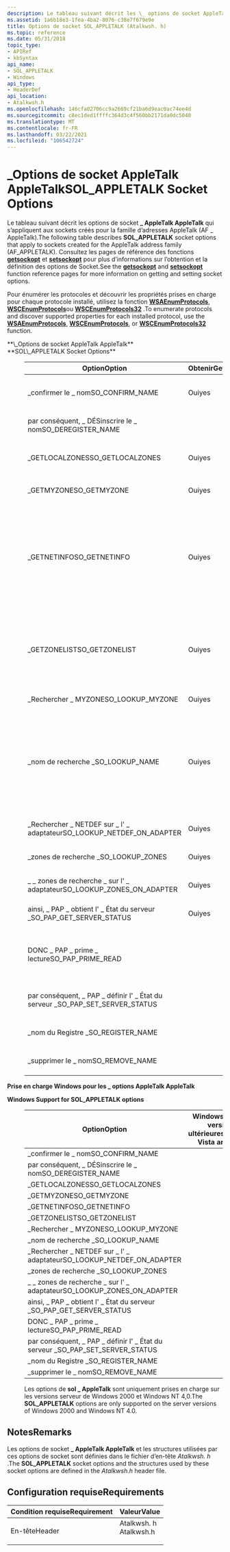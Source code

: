 ```yaml
---
description: Le tableau suivant décrit les \_ options de socket AppleTalk AppleTalk qui s’appliquent aux sockets créés pour la famille d’adresses AppleTalk (AF \_ AppleTalk).
ms.assetid: 1a6b18e3-1fea-4ba2-8076-c38e7f679e9e
title: Options de socket SOL_APPLETALK (Atalkwsh. h)
ms.topic: reference
ms.date: 05/31/2018
topic_type:
- APIRef
- kbSyntax
api_name:
- SOL_APPLETALK
- Windows
api_type:
- HeaderDef
api_location:
- Atalkwsh.h
ms.openlocfilehash: 146cfa02706cc9a2669cf21ba6d9eac0ac74ee4d
ms.sourcegitcommit: c8ec1ded1ffffc364d3c4f560bb2171da0dc5040
ms.translationtype: MT
ms.contentlocale: fr-FR
ms.lasthandoff: 03/22/2021
ms.locfileid: "106542724"
---
```

# <a name="sol_appletalk-socket-options"></a><span data-ttu-id="ad2d3-103">\_Options de socket AppleTalk AppleTalk</span><span class="sxs-lookup"><span data-stu-id="ad2d3-103">SOL\_APPLETALK Socket Options</span></span>

<span data-ttu-id="ad2d3-104">Le tableau suivant décrit les options de socket **\_ AppleTalk AppleTalk** qui s’appliquent aux sockets créés pour la famille d’adresses AppleTalk (AF \_ AppleTalk).</span><span class="sxs-lookup"><span data-stu-id="ad2d3-104">The following table describes **SOL\_APPLETALK** socket options that apply to sockets created for the AppleTalk address family (AF\_APPLETALK).</span></span> <span data-ttu-id="ad2d3-105">Consultez les pages de référence des fonctions [**getsockopt**](/windows/desktop/api/winsock/nf-winsock-getsockopt) et [**setsockopt**](/windows/desktop/api/winsock/nf-winsock-setsockopt) pour plus d’informations sur l’obtention et la définition des options de Socket.</span><span class="sxs-lookup"><span data-stu-id="ad2d3-105">See the [**getsockopt**](/windows/desktop/api/winsock/nf-winsock-getsockopt) and [**setsockopt**](/windows/desktop/api/winsock/nf-winsock-setsockopt) function reference pages for more information on getting and setting socket options.</span></span>

<span data-ttu-id="ad2d3-106">Pour énumérer les protocoles et découvrir les propriétés prises en charge pour chaque protocole installé, utilisez la fonction [**WSAEnumProtocols**](/windows/desktop/api/Winsock2/nf-winsock2-wsaenumprotocolsa), [**WSCEnumProtocols**](/windows/desktop/api/Ws2spi/nf-ws2spi-wscenumprotocols)ou [**WSCEnumProtocols32**](/windows/desktop/api/Ws2spi/nf-ws2spi-wscenumprotocols32) .</span><span class="sxs-lookup"><span data-stu-id="ad2d3-106">To enumerate protocols and discover supported properties for each installed protocol, use the [**WSAEnumProtocols**](/windows/desktop/api/Winsock2/nf-winsock2-wsaenumprotocolsa), [**WSCEnumProtocols**](/windows/desktop/api/Ws2spi/nf-ws2spi-wscenumprotocols), or [**WSCEnumProtocols32**](/windows/desktop/api/Ws2spi/nf-ws2spi-wscenumprotocols32) function.</span></span>

<dl> <span data-ttu-id="ad2d3-107"><dt><span id="SOL_APPLETALK_Socket_Options"></span><span id="sol_appletalk_socket_options"></span><span id="SOL_APPLETALK_SOCKET_OPTIONS"></span>**\_Options de socket AppleTalk AppleTalk**</dt> </span><span class="sxs-lookup"><span data-stu-id="ad2d3-107"><dt><span id="SOL_APPLETALK_Socket_Options"></span><span id="sol_appletalk_socket_options"></span><span id="SOL_APPLETALK_SOCKET_OPTIONS"></span>**SOL\_APPLETALK Socket Options**</dt> </span></span><dd> <dl> <dt> 

| <span data-ttu-id="ad2d3-108">Option</span><span class="sxs-lookup"><span data-stu-id="ad2d3-108">Option</span></span>                          | <span data-ttu-id="ad2d3-109">Obtenir</span><span class="sxs-lookup"><span data-stu-id="ad2d3-109">Get</span></span> | <span data-ttu-id="ad2d3-110">Définissez</span><span class="sxs-lookup"><span data-stu-id="ad2d3-110">Set</span></span> | <span data-ttu-id="ad2d3-111">Type Optval</span><span class="sxs-lookup"><span data-stu-id="ad2d3-111">Optval type</span></span>                          | <span data-ttu-id="ad2d3-112">Description</span><span class="sxs-lookup"><span data-stu-id="ad2d3-112">Description</span></span>                                                                                                                                                                                          |
|---------------------------------|-----|-----|--------------------------------------|------------------------------------------------------------------------------------------------------------------------------------------------------------------------------------------------------|
| <span data-ttu-id="ad2d3-113">\_confirmer le \_ nom</span><span class="sxs-lookup"><span data-stu-id="ad2d3-113">SO\_CONFIRM\_NAME</span></span>               | <span data-ttu-id="ad2d3-114">Oui</span><span class="sxs-lookup"><span data-stu-id="ad2d3-114">yes</span></span> |     | <span data-ttu-id="ad2d3-115">**\_TUPLE du NBP WSH \_**</span><span class="sxs-lookup"><span data-stu-id="ad2d3-115">**WSH\_NBP\_TUPLE**</span></span>                  | <span data-ttu-id="ad2d3-116">Confirme qu’un nom AppleTalk donné est lié à l’adresse spécifiée.</span><span class="sxs-lookup"><span data-stu-id="ad2d3-116">Confirms that a given AppleTalk name is bound to the given address.</span></span>                                                                                                                                  |
| <span data-ttu-id="ad2d3-117">par conséquent, \_ DÉSinscrire le \_ nom</span><span class="sxs-lookup"><span data-stu-id="ad2d3-117">SO\_DEREGISTER\_NAME</span></span>            |     | <span data-ttu-id="ad2d3-118">Oui</span><span class="sxs-lookup"><span data-stu-id="ad2d3-118">yes</span></span> | <span data-ttu-id="ad2d3-119">**\_nom du Registre WSH \_**</span><span class="sxs-lookup"><span data-stu-id="ad2d3-119">**WSH\_REGISTER\_NAME**</span></span>              | <span data-ttu-id="ad2d3-120">Annule l’inscription du nom sur le réseau.</span><span class="sxs-lookup"><span data-stu-id="ad2d3-120">Deregisters the name from the network.</span></span>                                                                                                                                                               |
| <span data-ttu-id="ad2d3-121">\_GETLOCALZONES</span><span class="sxs-lookup"><span data-stu-id="ad2d3-121">SO\_GETLOCALZONES</span></span>               | <span data-ttu-id="ad2d3-122">Oui</span><span class="sxs-lookup"><span data-stu-id="ad2d3-122">yes</span></span> |     | <span data-ttu-id="ad2d3-123">**\_zones de recherche WSH \_**</span><span class="sxs-lookup"><span data-stu-id="ad2d3-123">**WSH\_LOOKUP\_ZONES**</span></span>               | <span data-ttu-id="ad2d3-124">Retourne une liste de noms de zone connus du nom d’adaptateur donné.</span><span class="sxs-lookup"><span data-stu-id="ad2d3-124">Returns a list of zone names known to the given adapter name.</span></span>                                                                                                                                        |
| <span data-ttu-id="ad2d3-125">\_GETMYZONE</span><span class="sxs-lookup"><span data-stu-id="ad2d3-125">SO\_GETMYZONE</span></span>                   | <span data-ttu-id="ad2d3-126">Oui</span><span class="sxs-lookup"><span data-stu-id="ad2d3-126">yes</span></span> |     | <span data-ttu-id="ad2d3-127">Char \[\]</span><span class="sxs-lookup"><span data-stu-id="ad2d3-127">char \[\]</span></span>                            | <span data-ttu-id="ad2d3-128">Retourne la zone par défaut sur le réseau.</span><span class="sxs-lookup"><span data-stu-id="ad2d3-128">Returns the default zone on the network.</span></span>                                                                                                                                                             |
| <span data-ttu-id="ad2d3-129">\_GETNETINFO</span><span class="sxs-lookup"><span data-stu-id="ad2d3-129">SO\_GETNETINFO</span></span>                  | <span data-ttu-id="ad2d3-130">Oui</span><span class="sxs-lookup"><span data-stu-id="ad2d3-130">yes</span></span> |     | <span data-ttu-id="ad2d3-131">**\_recherche WSH \_ NETDEF \_ sur l' \_ adaptateur**</span><span class="sxs-lookup"><span data-stu-id="ad2d3-131">**WSH\_LOOKUP\_NETDEF\_ON\_ADAPTER**</span></span> | <span data-ttu-id="ad2d3-132">Retourne les valeurs d’amorçage pour le réseau ainsi que la zone par défaut.</span><span class="sxs-lookup"><span data-stu-id="ad2d3-132">Returns the seeded values for the network as well as the default zone.</span></span> <span data-ttu-id="ad2d3-133">Le paramètre *optlen* doit être au moins un octet supérieur à la taille de la **\_ recherche WSH \_ NETDEF \_ sur \_** la structure de l’adaptateur.</span><span class="sxs-lookup"><span data-stu-id="ad2d3-133">The *optlen* parameter must be at least one byte larger than the size of the **WSH\_LOOKUP\_NETDEF\_ON\_ADAPTER** structure.</span></span>  |
| <span data-ttu-id="ad2d3-134">\_GETZONELIST</span><span class="sxs-lookup"><span data-stu-id="ad2d3-134">SO\_GETZONELIST</span></span>                 | <span data-ttu-id="ad2d3-135">Oui</span><span class="sxs-lookup"><span data-stu-id="ad2d3-135">yes</span></span> |     | <span data-ttu-id="ad2d3-136">**\_zones de recherche WSH \_**</span><span class="sxs-lookup"><span data-stu-id="ad2d3-136">**WSH\_LOOKUP\_ZONES**</span></span>               | <span data-ttu-id="ad2d3-137">Retourne les noms de zone à partir de la liste des zones Internet.</span><span class="sxs-lookup"><span data-stu-id="ad2d3-137">Returns zone names from the Internet zone list.</span></span> <span data-ttu-id="ad2d3-138">Le paramètre *optlen* doit être au moins d’un octet plus grand que la taille de la structure de **\_ \_ zones de recherche WSH** .</span><span class="sxs-lookup"><span data-stu-id="ad2d3-138">The *optlen* parameter must be at least one byte larger than the size of the **WSH\_LOOKUP\_ZONES** structure.</span></span>                                       |
| <span data-ttu-id="ad2d3-139">\_Rechercher \_ MYZONE</span><span class="sxs-lookup"><span data-stu-id="ad2d3-139">SO\_LOOKUP\_MYZONE</span></span>              | <span data-ttu-id="ad2d3-140">Oui</span><span class="sxs-lookup"><span data-stu-id="ad2d3-140">yes</span></span> |     |                                      | <span data-ttu-id="ad2d3-141">Comme \_ GETMYZONE</span><span class="sxs-lookup"><span data-stu-id="ad2d3-141">Same as SO\_GETMYZONE</span></span>                                                                                                                                                                                |
| <span data-ttu-id="ad2d3-142">\_nom de recherche \_</span><span class="sxs-lookup"><span data-stu-id="ad2d3-142">SO\_LOOKUP\_NAME</span></span>                | <span data-ttu-id="ad2d3-143">Oui</span><span class="sxs-lookup"><span data-stu-id="ad2d3-143">yes</span></span> |     | <span data-ttu-id="ad2d3-144">**\_nom de recherche WSH \_**</span><span class="sxs-lookup"><span data-stu-id="ad2d3-144">**WSH\_LOOKUP\_NAME**</span></span>                | <span data-ttu-id="ad2d3-145">Recherche un nom de NBP spécifié et retourne les tuples correspondants des informations de nom et NBP.</span><span class="sxs-lookup"><span data-stu-id="ad2d3-145">Looks up a specified NBP name and returns the matching tuples of name and NBP information.</span></span> <span data-ttu-id="ad2d3-146">Le paramètre *optlen* doit être au moins un octet supérieur à la taille de la \_ structure de nom de recherche WSH \_ .</span><span class="sxs-lookup"><span data-stu-id="ad2d3-146">The *optlen* parameter must be at least one byte larger than the size of the WSH\_LOOKUP\_NAME structure.</span></span> |
| <span data-ttu-id="ad2d3-147">\_Rechercher \_ NETDEF sur \_ l' \_ adaptateur</span><span class="sxs-lookup"><span data-stu-id="ad2d3-147">SO\_LOOKUP\_NETDEF\_ON\_ADAPTER</span></span> | <span data-ttu-id="ad2d3-148">Oui</span><span class="sxs-lookup"><span data-stu-id="ad2d3-148">yes</span></span> |     | <span data-ttu-id="ad2d3-149">**\_recherche WSH \_ NETDEF \_ sur l' \_ adaptateur**</span><span class="sxs-lookup"><span data-stu-id="ad2d3-149">**WSH\_LOOKUP\_NETDEF\_ON\_ADAPTER**</span></span> | <span data-ttu-id="ad2d3-150">Comme c’est le cas \_ GETNETINFO.</span><span class="sxs-lookup"><span data-stu-id="ad2d3-150">Same as SO\_GETNETINFO.</span></span>                                                                                                                                                                              |
| <span data-ttu-id="ad2d3-151">\_zones de recherche \_</span><span class="sxs-lookup"><span data-stu-id="ad2d3-151">SO\_LOOKUP\_ZONES</span></span>               | <span data-ttu-id="ad2d3-152">Oui</span><span class="sxs-lookup"><span data-stu-id="ad2d3-152">yes</span></span> |     | <span data-ttu-id="ad2d3-153">**\_zones de recherche WSH \_**</span><span class="sxs-lookup"><span data-stu-id="ad2d3-153">**WSH\_LOOKUP\_ZONES**</span></span>               | <span data-ttu-id="ad2d3-154">Comme c’est le cas \_ GETZONELIST.</span><span class="sxs-lookup"><span data-stu-id="ad2d3-154">Same as SO\_GETZONELIST.</span></span>                                                                                                                                                                             |
| <span data-ttu-id="ad2d3-155">\_ \_ zones de recherche \_ sur l' \_ adaptateur</span><span class="sxs-lookup"><span data-stu-id="ad2d3-155">SO\_LOOKUP\_ZONES\_ON\_ADAPTER</span></span>  | <span data-ttu-id="ad2d3-156">Oui</span><span class="sxs-lookup"><span data-stu-id="ad2d3-156">yes</span></span> |     | <span data-ttu-id="ad2d3-157">**\_zones de recherche WSH \_**</span><span class="sxs-lookup"><span data-stu-id="ad2d3-157">**WSH\_LOOKUP\_ZONES**</span></span>               | <span data-ttu-id="ad2d3-158">Comme c’est le cas \_ GETLOCALZONES.</span><span class="sxs-lookup"><span data-stu-id="ad2d3-158">Same as SO\_GETLOCALZONES.</span></span>                                                                                                                                                                           |
| <span data-ttu-id="ad2d3-159">ainsi, \_ PAP \_ obtient l' \_ État du serveur \_</span><span class="sxs-lookup"><span data-stu-id="ad2d3-159">SO\_PAP\_GET\_SERVER\_STATUS</span></span>    | <span data-ttu-id="ad2d3-160">Oui</span><span class="sxs-lookup"><span data-stu-id="ad2d3-160">yes</span></span> |     | <span data-ttu-id="ad2d3-161">**\_État du \_ \_ serveur \_ d’accès WSH PAP**</span><span class="sxs-lookup"><span data-stu-id="ad2d3-161">**WSH\_PAP\_GET\_SERVER\_STATUS**</span></span>    | <span data-ttu-id="ad2d3-162">Retourne l’État PAP d’un serveur donné</span><span class="sxs-lookup"><span data-stu-id="ad2d3-162">Returns the PAP status from a given server</span></span>                                                                                                                                                           |
| <span data-ttu-id="ad2d3-163">DONC \_ PAP \_ prime \_ lecture</span><span class="sxs-lookup"><span data-stu-id="ad2d3-163">SO\_PAP\_PRIME\_READ</span></span>            |     | <span data-ttu-id="ad2d3-164">Oui</span><span class="sxs-lookup"><span data-stu-id="ad2d3-164">yes</span></span> | <span data-ttu-id="ad2d3-165">Char \[\]</span><span class="sxs-lookup"><span data-stu-id="ad2d3-165">char \[\]</span></span>                            | <span data-ttu-id="ad2d3-166">Cet appel prime une lecture sur une connexion PAP afin que l’expéditeur puisse commencer à envoyer les données</span><span class="sxs-lookup"><span data-stu-id="ad2d3-166">This call primes a read on a PAP connection so the sender can start sending the data</span></span>                                                                                                                 |
| <span data-ttu-id="ad2d3-167">par conséquent, \_ PAP \_ définir l' \_ État du serveur \_</span><span class="sxs-lookup"><span data-stu-id="ad2d3-167">SO\_PAP\_SET\_SERVER\_STATUS</span></span>    |     | <span data-ttu-id="ad2d3-168">Oui</span><span class="sxs-lookup"><span data-stu-id="ad2d3-168">yes</span></span> | <span data-ttu-id="ad2d3-169">Char \[\]</span><span class="sxs-lookup"><span data-stu-id="ad2d3-169">char \[\]</span></span>                            | <span data-ttu-id="ad2d3-170">Définit l’État à envoyer si un autre client demande l’État</span><span class="sxs-lookup"><span data-stu-id="ad2d3-170">Sets the status to be sent if another client requests the status</span></span>                                                                                                                                     |
| <span data-ttu-id="ad2d3-171">\_nom du Registre \_</span><span class="sxs-lookup"><span data-stu-id="ad2d3-171">SO\_REGISTER\_NAME</span></span>              |     | <span data-ttu-id="ad2d3-172">Oui</span><span class="sxs-lookup"><span data-stu-id="ad2d3-172">yes</span></span> | <span data-ttu-id="ad2d3-173">**\_nom du Registre WSH \_**</span><span class="sxs-lookup"><span data-stu-id="ad2d3-173">**WSH\_REGISTER\_NAME**</span></span>              | <span data-ttu-id="ad2d3-174">Inscrit le nom donné sur le réseau AppleTalk.</span><span class="sxs-lookup"><span data-stu-id="ad2d3-174">Registers the given name on the AppleTalk network</span></span>                                                                                                                                                    |
| <span data-ttu-id="ad2d3-175">\_supprimer le \_ nom</span><span class="sxs-lookup"><span data-stu-id="ad2d3-175">SO\_REMOVE\_NAME</span></span>                |     | <span data-ttu-id="ad2d3-176">Oui</span><span class="sxs-lookup"><span data-stu-id="ad2d3-176">yes</span></span> | <span data-ttu-id="ad2d3-177">**\_nom du Registre WSH \_**</span><span class="sxs-lookup"><span data-stu-id="ad2d3-177">**WSH\_REGISTER\_NAME**</span></span>              | <span data-ttu-id="ad2d3-178">Identique au nom de l’annulation de l' \_ inscription \_</span><span class="sxs-lookup"><span data-stu-id="ad2d3-178">Same as SO\_DEREGISTER\_NAME</span></span>                                                                                                                                                                         |



 

<span data-ttu-id="ad2d3-179"></dt> </dl> </dd> <dt><span id="Windows_Support_for_SOL_APPLETALK_options"></span><span id="windows_support_for_sol_appletalk_options"></span><span id="WINDOWS_SUPPORT_FOR_SOL_APPLETALK_OPTIONS"></span>**Prise en charge Windows pour les \_ options AppleTalk AppleTalk**</dt> </span><span class="sxs-lookup"><span data-stu-id="ad2d3-179"></dt> </dl> </dd> <dt><span id="Windows_Support_for_SOL_APPLETALK_options"></span><span id="windows_support_for_sol_appletalk_options"></span><span id="WINDOWS_SUPPORT_FOR_SOL_APPLETALK_OPTIONS"></span>**Windows Support for SOL\_APPLETALK options**</dt> </span></span><dd> <dl> <dt> 

| <span data-ttu-id="ad2d3-180">Option</span><span class="sxs-lookup"><span data-stu-id="ad2d3-180">Option</span></span>                          | <span data-ttu-id="ad2d3-181">Windows Vista et versions ultérieures</span><span class="sxs-lookup"><span data-stu-id="ad2d3-181">Windows Vista and later</span></span> | <span data-ttu-id="ad2d3-182">Windows Server 2003</span><span class="sxs-lookup"><span data-stu-id="ad2d3-182">Windows Server 2003</span></span> | <span data-ttu-id="ad2d3-183">Windows XP</span><span class="sxs-lookup"><span data-stu-id="ad2d3-183">Windows XP</span></span> | <span data-ttu-id="ad2d3-184">Windows 2000</span><span class="sxs-lookup"><span data-stu-id="ad2d3-184">Windows 2000</span></span> | <span data-ttu-id="ad2d3-185">Windows NT4</span><span class="sxs-lookup"><span data-stu-id="ad2d3-185">Windows NT4</span></span> | <span data-ttu-id="ad2d3-186">Windows 9x/me</span><span class="sxs-lookup"><span data-stu-id="ad2d3-186">Windows 9x/Me</span></span> |
|---------------------------------|-------------------------|---------------------|------------|--------------|-------------|---------------|
| <span data-ttu-id="ad2d3-187">\_confirmer le \_ nom</span><span class="sxs-lookup"><span data-stu-id="ad2d3-187">SO\_CONFIRM\_NAME</span></span>               |                         | <span data-ttu-id="ad2d3-188">x</span><span class="sxs-lookup"><span data-stu-id="ad2d3-188">x</span></span>                   | <span data-ttu-id="ad2d3-189">x</span><span class="sxs-lookup"><span data-stu-id="ad2d3-189">x</span></span>          | <span data-ttu-id="ad2d3-190">x</span><span class="sxs-lookup"><span data-stu-id="ad2d3-190">x</span></span>            | <span data-ttu-id="ad2d3-191">x</span><span class="sxs-lookup"><span data-stu-id="ad2d3-191">x</span></span>           |               |
| <span data-ttu-id="ad2d3-192">par conséquent, \_ DÉSinscrire le \_ nom</span><span class="sxs-lookup"><span data-stu-id="ad2d3-192">SO\_DEREGISTER\_NAME</span></span>            |                         | <span data-ttu-id="ad2d3-193">x</span><span class="sxs-lookup"><span data-stu-id="ad2d3-193">x</span></span>                   | <span data-ttu-id="ad2d3-194">x</span><span class="sxs-lookup"><span data-stu-id="ad2d3-194">x</span></span>          | <span data-ttu-id="ad2d3-195">x</span><span class="sxs-lookup"><span data-stu-id="ad2d3-195">x</span></span>            | <span data-ttu-id="ad2d3-196">x</span><span class="sxs-lookup"><span data-stu-id="ad2d3-196">x</span></span>           |               |
| <span data-ttu-id="ad2d3-197">\_GETLOCALZONES</span><span class="sxs-lookup"><span data-stu-id="ad2d3-197">SO\_GETLOCALZONES</span></span>               |                         | <span data-ttu-id="ad2d3-198">x</span><span class="sxs-lookup"><span data-stu-id="ad2d3-198">x</span></span>                   | <span data-ttu-id="ad2d3-199">x</span><span class="sxs-lookup"><span data-stu-id="ad2d3-199">x</span></span>          | <span data-ttu-id="ad2d3-200">x</span><span class="sxs-lookup"><span data-stu-id="ad2d3-200">x</span></span>            | <span data-ttu-id="ad2d3-201">x</span><span class="sxs-lookup"><span data-stu-id="ad2d3-201">x</span></span>           |               |
| <span data-ttu-id="ad2d3-202">\_GETMYZONE</span><span class="sxs-lookup"><span data-stu-id="ad2d3-202">SO\_GETMYZONE</span></span>                   |                         | <span data-ttu-id="ad2d3-203">x</span><span class="sxs-lookup"><span data-stu-id="ad2d3-203">x</span></span>                   | <span data-ttu-id="ad2d3-204">x</span><span class="sxs-lookup"><span data-stu-id="ad2d3-204">x</span></span>          | <span data-ttu-id="ad2d3-205">x</span><span class="sxs-lookup"><span data-stu-id="ad2d3-205">x</span></span>            | <span data-ttu-id="ad2d3-206">x</span><span class="sxs-lookup"><span data-stu-id="ad2d3-206">x</span></span>           |               |
| <span data-ttu-id="ad2d3-207">\_GETNETINFO</span><span class="sxs-lookup"><span data-stu-id="ad2d3-207">SO\_GETNETINFO</span></span>                  |                         | <span data-ttu-id="ad2d3-208">x</span><span class="sxs-lookup"><span data-stu-id="ad2d3-208">x</span></span>                   | <span data-ttu-id="ad2d3-209">x</span><span class="sxs-lookup"><span data-stu-id="ad2d3-209">x</span></span>          | <span data-ttu-id="ad2d3-210">x</span><span class="sxs-lookup"><span data-stu-id="ad2d3-210">x</span></span>            | <span data-ttu-id="ad2d3-211">x</span><span class="sxs-lookup"><span data-stu-id="ad2d3-211">x</span></span>           |               |
| <span data-ttu-id="ad2d3-212">\_GETZONELIST</span><span class="sxs-lookup"><span data-stu-id="ad2d3-212">SO\_GETZONELIST</span></span>                 |                         | <span data-ttu-id="ad2d3-213">x</span><span class="sxs-lookup"><span data-stu-id="ad2d3-213">x</span></span>                   | <span data-ttu-id="ad2d3-214">x</span><span class="sxs-lookup"><span data-stu-id="ad2d3-214">x</span></span>          | <span data-ttu-id="ad2d3-215">x</span><span class="sxs-lookup"><span data-stu-id="ad2d3-215">x</span></span>            | <span data-ttu-id="ad2d3-216">x</span><span class="sxs-lookup"><span data-stu-id="ad2d3-216">x</span></span>           |               |
| <span data-ttu-id="ad2d3-217">\_Rechercher \_ MYZONE</span><span class="sxs-lookup"><span data-stu-id="ad2d3-217">SO\_LOOKUP\_MYZONE</span></span>              |                         | <span data-ttu-id="ad2d3-218">x</span><span class="sxs-lookup"><span data-stu-id="ad2d3-218">x</span></span>                   | <span data-ttu-id="ad2d3-219">x</span><span class="sxs-lookup"><span data-stu-id="ad2d3-219">x</span></span>          | <span data-ttu-id="ad2d3-220">x</span><span class="sxs-lookup"><span data-stu-id="ad2d3-220">x</span></span>            | <span data-ttu-id="ad2d3-221">x</span><span class="sxs-lookup"><span data-stu-id="ad2d3-221">x</span></span>           |               |
| <span data-ttu-id="ad2d3-222">\_nom de recherche \_</span><span class="sxs-lookup"><span data-stu-id="ad2d3-222">SO\_LOOKUP\_NAME</span></span>                |                         | <span data-ttu-id="ad2d3-223">x</span><span class="sxs-lookup"><span data-stu-id="ad2d3-223">x</span></span>                   | <span data-ttu-id="ad2d3-224">x</span><span class="sxs-lookup"><span data-stu-id="ad2d3-224">x</span></span>          | <span data-ttu-id="ad2d3-225">x</span><span class="sxs-lookup"><span data-stu-id="ad2d3-225">x</span></span>            | <span data-ttu-id="ad2d3-226">x</span><span class="sxs-lookup"><span data-stu-id="ad2d3-226">x</span></span>           |               |
| <span data-ttu-id="ad2d3-227">\_Rechercher \_ NETDEF sur \_ l' \_ adaptateur</span><span class="sxs-lookup"><span data-stu-id="ad2d3-227">SO\_LOOKUP\_NETDEF\_ON\_ADAPTER</span></span> |                         | <span data-ttu-id="ad2d3-228">x</span><span class="sxs-lookup"><span data-stu-id="ad2d3-228">x</span></span>                   | <span data-ttu-id="ad2d3-229">x</span><span class="sxs-lookup"><span data-stu-id="ad2d3-229">x</span></span>          | <span data-ttu-id="ad2d3-230">x</span><span class="sxs-lookup"><span data-stu-id="ad2d3-230">x</span></span>            | <span data-ttu-id="ad2d3-231">x</span><span class="sxs-lookup"><span data-stu-id="ad2d3-231">x</span></span>           |               |
| <span data-ttu-id="ad2d3-232">\_zones de recherche \_</span><span class="sxs-lookup"><span data-stu-id="ad2d3-232">SO\_LOOKUP\_ZONES</span></span>               |                         | <span data-ttu-id="ad2d3-233">x</span><span class="sxs-lookup"><span data-stu-id="ad2d3-233">x</span></span>                   | <span data-ttu-id="ad2d3-234">x</span><span class="sxs-lookup"><span data-stu-id="ad2d3-234">x</span></span>          | <span data-ttu-id="ad2d3-235">x</span><span class="sxs-lookup"><span data-stu-id="ad2d3-235">x</span></span>            | <span data-ttu-id="ad2d3-236">x</span><span class="sxs-lookup"><span data-stu-id="ad2d3-236">x</span></span>           |               |
| <span data-ttu-id="ad2d3-237">\_ \_ zones de recherche \_ sur l' \_ adaptateur</span><span class="sxs-lookup"><span data-stu-id="ad2d3-237">SO\_LOOKUP\_ZONES\_ON\_ADAPTER</span></span>  |                         | <span data-ttu-id="ad2d3-238">x</span><span class="sxs-lookup"><span data-stu-id="ad2d3-238">x</span></span>                   | <span data-ttu-id="ad2d3-239">x</span><span class="sxs-lookup"><span data-stu-id="ad2d3-239">x</span></span>          | <span data-ttu-id="ad2d3-240">x</span><span class="sxs-lookup"><span data-stu-id="ad2d3-240">x</span></span>            | <span data-ttu-id="ad2d3-241">x</span><span class="sxs-lookup"><span data-stu-id="ad2d3-241">x</span></span>           |               |
| <span data-ttu-id="ad2d3-242">ainsi, \_ PAP \_ obtient l' \_ État du serveur \_</span><span class="sxs-lookup"><span data-stu-id="ad2d3-242">SO\_PAP\_GET\_SERVER\_STATUS</span></span>    |                         | <span data-ttu-id="ad2d3-243">x</span><span class="sxs-lookup"><span data-stu-id="ad2d3-243">x</span></span>                   | <span data-ttu-id="ad2d3-244">x</span><span class="sxs-lookup"><span data-stu-id="ad2d3-244">x</span></span>          | <span data-ttu-id="ad2d3-245">x</span><span class="sxs-lookup"><span data-stu-id="ad2d3-245">x</span></span>            | <span data-ttu-id="ad2d3-246">x</span><span class="sxs-lookup"><span data-stu-id="ad2d3-246">x</span></span>           |               |
| <span data-ttu-id="ad2d3-247">DONC \_ PAP \_ prime \_ lecture</span><span class="sxs-lookup"><span data-stu-id="ad2d3-247">SO\_PAP\_PRIME\_READ</span></span>            |                         | <span data-ttu-id="ad2d3-248">x</span><span class="sxs-lookup"><span data-stu-id="ad2d3-248">x</span></span>                   | <span data-ttu-id="ad2d3-249">x</span><span class="sxs-lookup"><span data-stu-id="ad2d3-249">x</span></span>          | <span data-ttu-id="ad2d3-250">x</span><span class="sxs-lookup"><span data-stu-id="ad2d3-250">x</span></span>            | <span data-ttu-id="ad2d3-251">x</span><span class="sxs-lookup"><span data-stu-id="ad2d3-251">x</span></span>           |               |
| <span data-ttu-id="ad2d3-252">par conséquent, \_ PAP \_ définir l' \_ État du serveur \_</span><span class="sxs-lookup"><span data-stu-id="ad2d3-252">SO\_PAP\_SET\_SERVER\_STATUS</span></span>    |                         | <span data-ttu-id="ad2d3-253">x</span><span class="sxs-lookup"><span data-stu-id="ad2d3-253">x</span></span>                   | <span data-ttu-id="ad2d3-254">x</span><span class="sxs-lookup"><span data-stu-id="ad2d3-254">x</span></span>          | <span data-ttu-id="ad2d3-255">x</span><span class="sxs-lookup"><span data-stu-id="ad2d3-255">x</span></span>            | <span data-ttu-id="ad2d3-256">x</span><span class="sxs-lookup"><span data-stu-id="ad2d3-256">x</span></span>           |               |
| <span data-ttu-id="ad2d3-257">\_nom du Registre \_</span><span class="sxs-lookup"><span data-stu-id="ad2d3-257">SO\_REGISTER\_NAME</span></span>              |                         | <span data-ttu-id="ad2d3-258">x</span><span class="sxs-lookup"><span data-stu-id="ad2d3-258">x</span></span>                   | <span data-ttu-id="ad2d3-259">x</span><span class="sxs-lookup"><span data-stu-id="ad2d3-259">x</span></span>          | <span data-ttu-id="ad2d3-260">x</span><span class="sxs-lookup"><span data-stu-id="ad2d3-260">x</span></span>            | <span data-ttu-id="ad2d3-261">x</span><span class="sxs-lookup"><span data-stu-id="ad2d3-261">x</span></span>           |               |
| <span data-ttu-id="ad2d3-262">\_supprimer le \_ nom</span><span class="sxs-lookup"><span data-stu-id="ad2d3-262">SO\_REMOVE\_NAME</span></span>                |                         | <span data-ttu-id="ad2d3-263">x</span><span class="sxs-lookup"><span data-stu-id="ad2d3-263">x</span></span>                   | <span data-ttu-id="ad2d3-264">x</span><span class="sxs-lookup"><span data-stu-id="ad2d3-264">x</span></span>          | <span data-ttu-id="ad2d3-265">x</span><span class="sxs-lookup"><span data-stu-id="ad2d3-265">x</span></span>            | <span data-ttu-id="ad2d3-266">x</span><span class="sxs-lookup"><span data-stu-id="ad2d3-266">x</span></span>           |               |



 

<span data-ttu-id="ad2d3-267">Les options de **sol \_ AppleTalk** sont uniquement prises en charge sur les versions serveur de Windows 2000 et Windows NT 4,0.</span><span class="sxs-lookup"><span data-stu-id="ad2d3-267">The **SOL\_APPLETALK** options are only supported on the server versions of Windows 2000 and Windows NT 4.0.</span></span>


</dt> </dl> </dd> </dl>

## <a name="remarks"></a><span data-ttu-id="ad2d3-268">Notes</span><span class="sxs-lookup"><span data-stu-id="ad2d3-268">Remarks</span></span>

<span data-ttu-id="ad2d3-269">Les options de socket **\_ AppleTalk AppleTalk** et les structures utilisées par ces options de socket sont définies dans le fichier d’en-tête *Atalkwsh. h* .</span><span class="sxs-lookup"><span data-stu-id="ad2d3-269">The **SOL\_APPLETALK** socket options and the structures used by these socket options are defined in the *Atalkwsh.h* header file.</span></span>

## <a name="requirements"></a><span data-ttu-id="ad2d3-270">Configuration requise</span><span class="sxs-lookup"><span data-stu-id="ad2d3-270">Requirements</span></span>



| <span data-ttu-id="ad2d3-271">Condition requise</span><span class="sxs-lookup"><span data-stu-id="ad2d3-271">Requirement</span></span> | <span data-ttu-id="ad2d3-272">Valeur</span><span class="sxs-lookup"><span data-stu-id="ad2d3-272">Value</span></span> |
|-------------------|---------------------------------------------------------------------------------------|
| <span data-ttu-id="ad2d3-273">En-tête</span><span class="sxs-lookup"><span data-stu-id="ad2d3-273">Header</span></span><br/> | <dl> <span data-ttu-id="ad2d3-274"><dt>Atalkwsh. h</dt></span><span class="sxs-lookup"><span data-stu-id="ad2d3-274"><dt>Atalkwsh.h</dt></span></span> </dl> |



 

 




